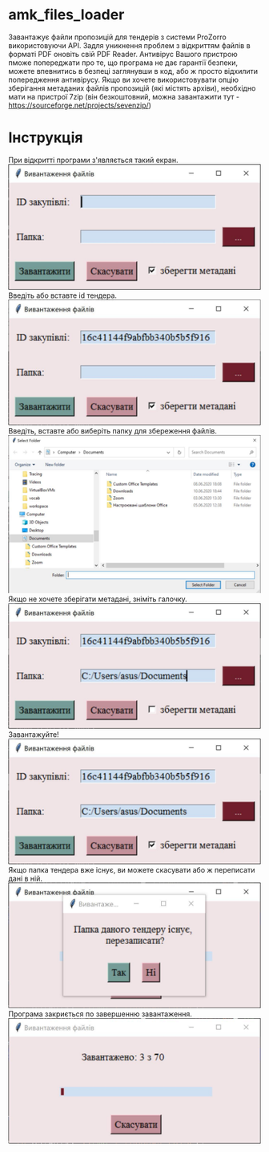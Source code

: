 # amk_files_loader
Завантажує файли пропозицій для тендерів з системи ProZorro використовуючи API.
Задля уникнення проблем з відкриттям файлів в форматі PDF оновіть свій PDF Reader.
Антивірус Вашого пристрою пможе попереджати про те, що програма не дає гарантії безпеки, можете впевнитись в безпеці заглянувши в код, або ж просто відхилити попередження антивірусу.
Якщо ви хочете використовувати опцію зберігання метаданих файлів пропозицій (які містять архіви), необхідно мати на пристрої 7zip (він безкоштовний, можна завантажити тут - https://sourceforge.net/projects/sevenzip/)
# Інструкція
При відкритті програми з'являється такий екран.
![Початок](/images/empty.jpg)
Введіть або вставте id тендера.
![Вставте айді тендера](/images/id.jpg)
Введіть, вставте або виберіть папку для збереження файлів.
![Виберіть папку](/images/select.jpg)
Якщо не хочете зберігати метадані, зніміть галочку.
![Заберіть галочку при потребі](/images/uncheck.jpg)
Завантажуйте!
![Завантажити](/images/submit.jpg)
Якщо папка тендера вже існує, ви можете скасувати або ж переписати дані в ній.
![Перезаписати папку тендера](/images/rewrite.jpg)
Програма закриється по завершенню завантаження.
![Йде завантаження](/images/download.jpg)